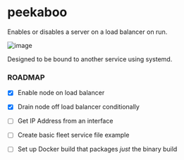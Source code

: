 peekaboo
========

Enables or disables a server on a load balancer on run.

![image](https://cloud.githubusercontent.com/assets/836375/5401926/a80dadae-8145-11e4-81fe-0c7accdb0c6e.png)

Designed to be bound to another service using systemd.

### ROADMAP

* [X] Enable node on load balancer
* [X] Drain node off load balancer conditionally
* [ ] Get IP Address from an interface
* [ ] Create basic fleet service file example
* [ ] Set up Docker build that packages *just* the binary build


